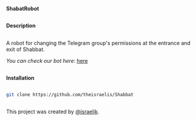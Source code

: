 **ShabatRobot**
##
**Description**
##
A robot for changing the Telegram group's permissions at the entrance and exit of Shabbat.

_You can check our bot here:_ [here](https//t.me/ShabatRobot)
##
**Installation**
##
```bash
git clone https://github.com/theisraelis/Shabbat
```
##
This project was created by [@israelik](https//t.me/israelik).
